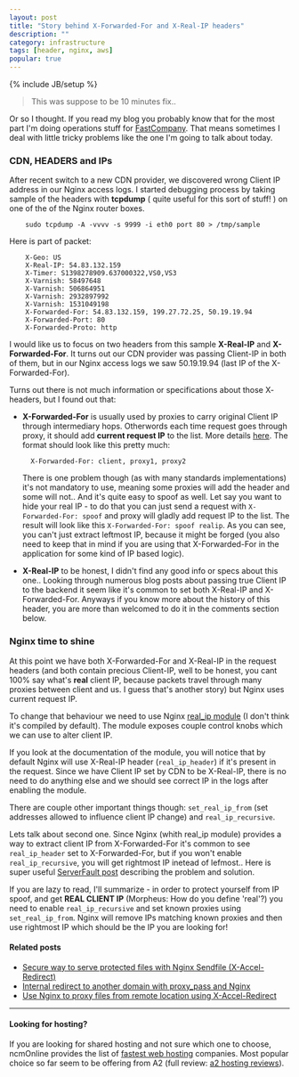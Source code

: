 ```yaml
---
layout: post
title: "Story behind X-Forwarded-For and X-Real-IP headers"
description: ""
category: infrastructure
tags: [header, nginx, aws]
popular: true
---
```

{% include JB/setup %}

> This was suppose to be 10 minutes fix.. 

Or so I thought. If you read my blog you probably know that for the most part I'm doing operations stuff for [FastCompany](http://www.fastcompany.com). That means sometimes I deal with little tricky problems like the one I'm going to talk about today.

### CDN, HEADERS and IPs

After recent switch to a new CDN provider, we discovered wrong Client IP address in our Nginx access logs. I started debugging process by taking sample of the headers with **tcpdump** ( quite useful for this sort of stuff! ) on one of the of the Nginx router boxes.

        sudo tcpdump -A -vvvv -s 9999 -i eth0 port 80 > /tmp/sample

Here is part of packet:

        X-Geo: US
        X-Real-IP: 54.83.132.159
        X-Timer: S1398278909.637000322,VS0,VS3
        X-Varnish: 58497648
        X-Varnish: 506864951
        X-Varnish: 2932897992
        X-Varnish: 1531049198
        X-Forwarded-For: 54.83.132.159, 199.27.72.25, 50.19.19.94
        X-Forwarded-Port: 80
        X-Forwarded-Proto: http

I would like us to focus on two headers from this sample **X-Real-IP** and **X-Forwarded-For**. It turns out our CDN provider was passing Client-IP in both of them, but in our Nginx access logs we saw 50.19.19.94 (last IP of the X-Forwarded-For). 

Turns out there is not much information or specifications about those X- headers, but I found out that:

* **X-Forwarded-For** is usually used by proxies to carry original Client IP through intermediary hops. Otherwords each time request goes through proxy, it should add **current request IP** to the list. More details [here](http://en.wikipedia.org/wiki/X-Forwarded-For). The format should look like this pretty much:

        X-Forwarded-For: client, proxy1, proxy2

    There is one problem though (as with many standards implementations) it's not mandatory to use, meaning some proxies will add the header and some will not.. And it's quite easy to spoof as well. Let say you want to hide your real IP - to do that you can just send a request with `X-Forwarded-For: spoof` and proxy will gladly add request IP to the list. The result will look like this `X-Forwarded-For: spoof realip`. As you can see, you can't just extract leftmost IP, because it might be forged (you also need to keep that in mind if you are using that X-Forwarded-For in the application for some kind of IP based logic).

* **X-Real-IP** to be honest, I didn't find any good info or specs about this one.. Looking through numerous blog posts about passing true Client IP to the backend it seem like it's common to set both X-Real-IP and X-Forwarded-For. Anyways if you know more about the history of this header, you are more than welcomed to do it in the comments section below.

### Nginx time to shine

At this point we have both X-Forwarded-For and X-Real-IP in the request headers (and both contain precious Client-IP, well to be honest, you cant 100% say what's **real** client IP, because packets travel through many proxies between client and us. I guess that's another story) but Nginx uses current request IP.

To change that behaviour we need to use Nginx [real_ip module](http://nginx.org/en/docs/http/ngx_http_realip_module.html) (I don't think it's compiled by default). The module exposes couple control knobs which we can use to alter client IP.

If you look at the documentation of the module, you will notice that by default Nginx will use X-Real-IP header (`real_ip_header`) if it's present in the request. Since we have Client IP set by CDN to be X-Real-IP, there is no need to do anything else and we should see correct IP in the logs after enabling the module.

There are couple other important things though: `set_real_ip_from` (set addresses allowed to influence client IP change) and `real_ip_recursive`.

Lets talk about second one. Since Nginx (whith real_ip module) provides a way to extract client IP from X-Forwarded-For it's common to see `real_ip_header` set to X-Forwarded-For, but if you won't enable `real_ip_recursive`, you will get rightmost IP inetead of lefmost.. Here is super useful [ServerFault post](http://serverfault.com/questions/314574/nginx-real-ip-header-and-x-forwarded-for-seems-wrong/414166#414166) describing the problem and solution.

If you are lazy to read, I'll summarize - in order to protect yourself from IP spoof, and get **REAL CLIENT IP** (Morpheus: How do you define 'real'?) you need to enable `real_ip_recursive` and set known proxies using `set_real_ip_from`. Nginx will remove IPs matching known proxies and then use rightmost IP which should be the IP you are looking for!

#### Related posts

* [Secure way to serve protected files with Nginx Sendfile (X-Accel-Redirect)](/2016/06/17/protect-private-files-with-nginx-sendfile-x-accel-redirect/)
* [Internal redirect to another domain with proxy_pass and Nginx](/infrastructure/2013/10/14/internal-redirect-to-another-domain-with-proxy_pass-and-nginx/)
* [Use Nginx to proxy files from remote location using X-Accel-Redirect](/infrastructure/2013/09/18/use-nginx-to-proxy-files-from-remote-location-using-x-accel-redirect/)

<script async id="_ck_67090" src="https://forms.convertkit.com/67090?v=5"></script>

---

#### Looking for hosting?

If you are looking for shared hosting and not sure which one to choose, ncmOnline provides the list of [fastest web hosting](https://www.ncmonline.com/fastest-web-hosting) companies. Most popular choice so far seem to be offering from A2 (full review: [a2 hosting reviews](https://www.ncmonline.com/web-hosting-reviews/a2-hosting)).
